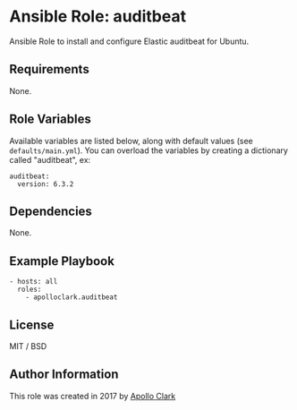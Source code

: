 # Ansible Role: auditbeat

Ansible Role to install and configure Elastic auditbeat for Ubuntu.


## Requirements

None.

## Role Variables

Available variables are listed below, along with default values (see `defaults/main.yml`).
You can overload the variables by creating a dictionary called "auditbeat", ex:

    auditbeat:
      version: 6.3.2

## Dependencies

None.

## Example Playbook

    - hosts: all
      roles:
        - apolloclark.auditbeat

## License

MIT / BSD

## Author Information

This role was created in 2017 by [Apollo Clark](https://www.apolloclark.com/)
